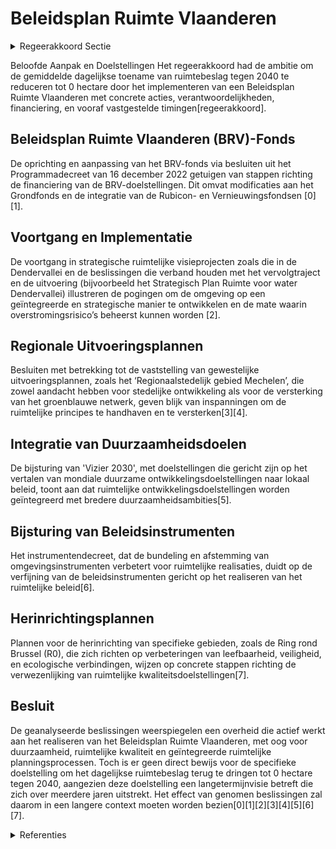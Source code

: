 # Beleidsplan Ruimte Vlaanderen

<details>
        <summary>Regeerakkoord Sectie </summary>
        <p>2.2.2.1 Beleidsplan Ruimte Vlaanderen Vandaag is het RSV en de RSV-ruimtebalans nog van kracht. Met de goedgekeurde strategische visie als basis maken we een Beleidsplan Ruimte Vlaanderen die het toekomstig ruimtelijk beleid vorm geeft. In de beleidskaders van het BRV worden oa. de eigen Vlaamse verantwoordelijkheden samen met de concrete afwegingskaders, acties, het duiden van de verantwoordelijkheden van de verschil-lende bestuursniveaus, financiering van de doel-stellingen en vooropgezette timing vastgelegd en geconcretiseerd. We operationaliseren de strategische doelstelling van de strategische visie “Het bijkomend gemid-deld dagelijks ruimtebeslag is tegen 2040 terug-gedrongen tot 0 hectare” via de beleidskaders. Hierbij hebben we oog voor de verschillende vormen van ruimtebeslag en zorgen we voor een differentiatie. Ruimtelijke ontwikkeling realiseert een goede inrichting van de omgeving vanuit de 10 kernkwa-liteiten van de strategische visie. </p>
        </details> 

Beloofde Aanpak en Doelstellingen
Het regeerakkoord had de ambitie om de gemiddelde dagelijkse toename van ruimtebeslag tegen 2040 te reduceren tot 0 hectare door het implementeren van een Beleidsplan Ruimte Vlaanderen met concrete acties, verantwoordelijkheden, financiering, en vooraf vastgestelde timingen[regeerakkoord].

## Beleidsplan Ruimte Vlaanderen (BRV)-Fonds
De oprichting en aanpassing van het BRV-fonds via besluiten uit het Programmadecreet van 16 december 2022 getuigen van stappen richting de financiering van de BRV-doelstellingen. Dit omvat modificaties aan het Grondfonds en de integratie van de Rubicon- en Vernieuwingsfondsen \[0\]\[1\].

## Voortgang en Implementatie
De voortgang in strategische ruimtelijke visieprojecten zoals die in de Dendervallei en de beslissingen die verband houden met het vervolgtraject en de uitvoering (bijvoorbeeld het Strategisch Plan Ruimte voor water Dendervallei) illustreren de pogingen om de omgeving op een geïntegreerde en strategische manier te ontwikkelen en de mate waarin overstromingsrisico’s beheerst kunnen worden \[2\].

## Regionale Uitvoeringsplannen
Besluiten met betrekking tot de vaststelling van gewestelijke uitvoeringsplannen, zoals het ‘Regionaalstedelijk gebied Mechelen’, die zowel aandacht hebben voor stedelijke ontwikkeling als voor de versterking van het groenblauwe netwerk, geven blijk van inspanningen om de ruimtelijke principes te handhaven en te versterken\[3\]\[4\].

## Integratie van Duurzaamheidsdoelen
De bijsturing van 'Vizier 2030', met doelstellingen die gericht zijn op het vertalen van mondiale duurzame ontwikkelingsdoelstellingen naar lokaal beleid, toont aan dat ruimtelijke ontwikkelingsdoelstellingen worden geïntegreerd met bredere duurzaamheidsambities\[5\].

## Bijsturing van Beleidsinstrumenten
Het instrumentendecreet, dat de bundeling en afstemming van omgevingsinstrumenten verbetert voor ruimtelijke realisaties, duidt op de verfijning van de beleidsinstrumenten gericht op het realiseren van het ruimtelijke beleid\[6\].

## Herinrichtingsplannen
Plannen voor de herinrichting van specifieke gebieden, zoals de Ring rond Brussel (R0), die zich richten op verbeteringen van leefbaarheid, veiligheid, en ecologische verbindingen, wijzen op concrete stappen richting de verwezenlijking van ruimtelijke kwaliteitsdoelstellingen\[7\].

## Besluit
De geanalyseerde beslissingen weerspiegelen een overheid die actief werkt aan het realiseren van het Beleidsplan Ruimte Vlaanderen, met oog voor duurzaamheid, ruimtelijke kwaliteit en geïntegreerde ruimtelijke planningsprocessen. Toch is er geen direct bewijs voor de specifieke doelstelling om het dagelijkse ruimtebeslag terug te dringen tot 0 hectare tegen 2040, aangezien deze doelstelling een langetermijnvisie betreft die zich over meerdere jaren uitstrekt. Het effect van genomen beslissingen zal daarom in een langere context moeten worden bezien\[0\]\[1\]\[2\]\[3\]\[4\]\[5\]\[6\]\[7\].

<details>
        <summary> Referenties</summary>
        
**[\[0\]](https://beslissingenvlaamseregering.vlaanderen.be/?search=Beleidsplan%20Ruimte%20Vlaanderen%20%28BRV%29-fonds%3A%20aanpassing%20%28uitvoerings-%29besluiten&dateOption=select&startDate=2023-07-07T09%3A00%3A00Z&endDate=2023-07-07T09%3A00%3A00Z)** : **(2023-07-07)** Beleidsplan Ruimte Vlaanderen (BRV)-fonds: aanpassing (uitvoerings-)besluiten 

**[\[1\]](https://beslissingenvlaamseregering.vlaanderen.be/?search=Beleidsplan%20Ruimte%20Vlaanderen%20%28BRV%29-fonds%3A%20aanpassing%20%28uitvoerings-%29besluiten&dateOption=select&startDate=2023-06-23T08%3A00%3A00Z&endDate=2023-06-23T08%3A00%3A00Z)** : **(2023-06-23)** Beleidsplan Ruimte Vlaanderen (BRV)-fonds: aanpassing (uitvoerings-)besluiten 

**[\[2\]](https://beslissingenvlaamseregering.vlaanderen.be/?search=Voortgangsrapportage%20van%20het%20ge%C3%AFntegreerd%20planproces%20voor%20het%20Strategisch%20Plan%20Ruimte%20voor%20water%20Dendervallei%20en%20beslissingen%20m.b.t.%20het%20vervolgtraject%20en%20de%20uitvoering%20van%20het%20gebiedsprogramma&dateOption=select&startDate=2023-11-17T09%3A00%3A00Z&endDate=2023-11-17T09%3A00%3A00Z)** : **(2023-11-17)** Voortgangsrapportage van het geïntegreerd planproces voor het Strategisch Plan Ruimte voor water Dendervallei en beslissingen m.b.t. het vervolgtraject en de uitvoering van het gebiedsprogramma 

**[\[3\]](https://beslissingenvlaamseregering.vlaanderen.be/?search=Vaststelling%20gewestelijk%20ruimtelijk%20uitvoeringsplan%20%E2%80%98Regionaalstedelijk%20gebied%20Mechelen%E2%80%99&dateOption=select&startDate=2022-12-23T09%3A00%3A00Z&endDate=2022-12-23T09%3A00%3A00Z)** : **(2022-12-23)** Vaststelling gewestelijk ruimtelijk uitvoeringsplan ‘Regionaalstedelijk gebied Mechelen’ 

**[\[4\]](https://beslissingenvlaamseregering.vlaanderen.be/?search=Vaststelling%20gewestelijk%20ruimtelijk%20uitvoeringsplan%20%E2%80%98Regionaalstedelijk%20gebied%20Mechelen%E2%80%99&dateOption=select&startDate=2022-11-10T07%3A00%3A00Z&endDate=2022-11-10T07%3A00%3A00Z)** : **(2022-11-10)** Vaststelling gewestelijk ruimtelijk uitvoeringsplan ‘Regionaalstedelijk gebied Mechelen’ 

**[\[5\]](https://beslissingenvlaamseregering.vlaanderen.be/?search=Vervolledigen%20van%20%E2%80%98Vizier%202030%20%E2%80%93%20een%202030-doelstellingenkader%20voor%20Vlaanderen%E2%80%99&dateOption=select&startDate=2020-10-02T08%3A00%3A00Z&endDate=2020-10-02T08%3A00%3A00Z)** : **(2020-10-02)** Vervolledigen van ‘Vizier 2030 – een 2030-doelstellingenkader voor Vlaanderen’ 

**[\[6\]](https://beslissingenvlaamseregering.vlaanderen.be/?search=Instrumentendecreet%20omgevingsbeleid&dateOption=select&startDate=2019-12-20T17%3A30%3A00Z&endDate=2019-12-20T17%3A30%3A00Z)** : **(2019-12-20)** Instrumentendecreet omgevingsbeleid 

**[\[7\]](https://beslissingenvlaamseregering.vlaanderen.be/?search=Voorlopige%20vaststelling%20GRUP%20%E2%80%98Ruimtelijke%20herinrichting%20van%20de%20Ring%20rond%20Brussel%20%28R0%29%20-%20deel%20Noord%E2%80%99%20&dateOption=select&startDate=2023-03-31T08%3A00%3A00Z&endDate=2023-03-31T08%3A00%3A00Z)** : **(2023-03-31)** Voorlopige vaststelling GRUP ‘Ruimtelijke herinrichting van de Ring rond Brussel (R0) - deel Noord’  
        </details> 

